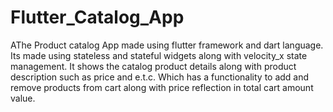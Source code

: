 # Flutter_Catalog_App
AThe Product catalog App made using flutter framework and dart language. Its made using stateless and stateful widgets along with velocity_x state management. It shows the catalog product details along with product description such as price and e.t.c. Which has a functionality to add and remove products from cart along with price reflection in total cart amount value. 
